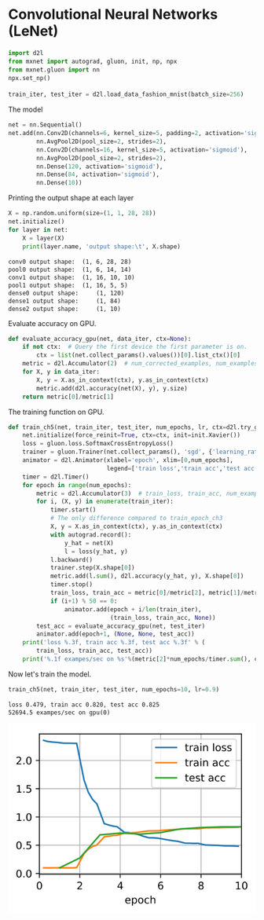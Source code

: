 
# Convolutional Neural Networks (LeNet)


```python
import d2l
from mxnet import autograd, gluon, init, np, npx
from mxnet.gluon import nn
npx.set_np()

train_iter, test_iter = d2l.load_data_fashion_mnist(batch_size=256)
```

The model


```python
net = nn.Sequential()
net.add(nn.Conv2D(channels=6, kernel_size=5, padding=2, activation='sigmoid'),
        nn.AvgPool2D(pool_size=2, strides=2),
        nn.Conv2D(channels=16, kernel_size=5, activation='sigmoid'),
        nn.AvgPool2D(pool_size=2, strides=2),
        nn.Dense(120, activation='sigmoid'),
        nn.Dense(84, activation='sigmoid'),
        nn.Dense(10))
```
Printing the output shape at each layer

```python
X = np.random.uniform(size=(1, 1, 28, 28))
net.initialize()
for layer in net:
    X = layer(X)
    print(layer.name, 'output shape:\t', X.shape)
```

    conv0 output shape:	 (1, 6, 28, 28)
    pool0 output shape:	 (1, 6, 14, 14)
    conv1 output shape:	 (1, 16, 10, 10)
    pool1 output shape:	 (1, 16, 5, 5)
    dense0 output shape:	 (1, 120)
    dense1 output shape:	 (1, 84)
    dense2 output shape:	 (1, 10)


Evaluate accuracy on GPU.


```python
def evaluate_accuracy_gpu(net, data_iter, ctx=None):
    if not ctx:  # Query the first device the first parameter is on.
        ctx = list(net.collect_params().values())[0].list_ctx()[0]
    metric = d2l.Accumulator(2)  # num_corrected_examples, num_examples
    for X, y in data_iter:
        X, y = X.as_in_context(ctx), y.as_in_context(ctx)
        metric.add(d2l.accuracy(net(X), y), y.size)
    return metric[0]/metric[1]
```

The training function on GPU.


```python
def train_ch5(net, train_iter, test_iter, num_epochs, lr, ctx=d2l.try_gpu()):
    net.initialize(force_reinit=True, ctx=ctx, init=init.Xavier())
    loss = gluon.loss.SoftmaxCrossEntropyLoss()
    trainer = gluon.Trainer(net.collect_params(), 'sgd', {'learning_rate': lr})
    animator = d2l.Animator(xlabel='epoch', xlim=[0,num_epochs],
                            legend=['train loss','train acc','test acc'])
    timer = d2l.Timer()
    for epoch in range(num_epochs):
        metric = d2l.Accumulator(3)  # train_loss, train_acc, num_examples
        for i, (X, y) in enumerate(train_iter):
            timer.start()
            # The only difference compared to train_epoch_ch3
            X, y = X.as_in_context(ctx), y.as_in_context(ctx)
            with autograd.record():
                y_hat = net(X)
                l = loss(y_hat, y)
            l.backward()
            trainer.step(X.shape[0])
            metric.add(l.sum(), d2l.accuracy(y_hat, y), X.shape[0])
            timer.stop()
            train_loss, train_acc = metric[0]/metric[2], metric[1]/metric[2]
            if (i+1) % 50 == 0:
                animator.add(epoch + i/len(train_iter),
                             (train_loss, train_acc, None))
        test_acc = evaluate_accuracy_gpu(net, test_iter)
        animator.add(epoch+1, (None, None, test_acc))
    print('loss %.3f, train acc %.3f, test acc %.3f' % (
        train_loss, train_acc, test_acc))
    print('%.1f exampes/sec on %s'%(metric[2]*num_epochs/timer.sum(), ctx))
```

Now let's train the model.


```python
train_ch5(net, train_iter, test_iter, num_epochs=10, lr=0.9)
```

    loss 0.479, train acc 0.820, test acc 0.825
    52694.5 exampes/sec on gpu(0)



![svg](4-lenet_files/4-lenet_11_1.svg)

